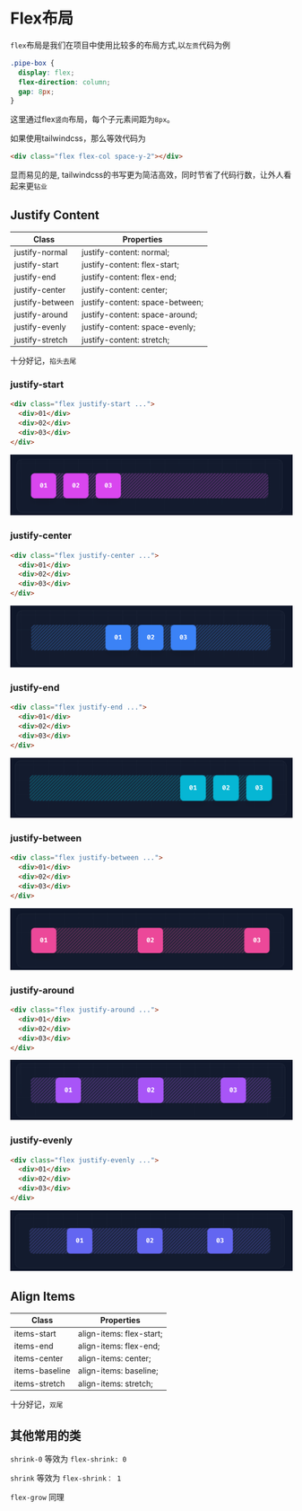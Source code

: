# Flex布局

`flex`布局是我们在项目中使用比较多的布局方式,以`左贡`代码为例

```css
.pipe-box {
  display: flex;
  flex-direction: column;
  gap: 8px;
}
```

这里通过flex`竖向`布局，每个子元素间距为`8px`。

如果使用tailwindcss，那么等效代码为

```html
<div class="flex flex-col space-y-2"></div>
```

显而易见的是, tailwindcss的书写更为简洁高效，同时节省了代码行数，让外人看起来更`钻业`


## Justify Content

| Class           | Properties                      |
| --------------- | ------------------------------- |
| justify-normal  | justify-content: normal;        |
| justify-start   | justify-content: flex-start;    |
| justify-end     | justify-content: flex-end;      |
| justify-center  | justify-content: center;        |
| justify-between | justify-content: space-between; |
| justify-around  | justify-content: space-around;  |
| justify-evenly  | justify-content: space-evenly;  |
| justify-stretch | justify-content: stretch;       |


十分好记，`掐头去尾`

### justify-start

```html
<div class="flex justify-start ...">
  <div>01</div>
  <div>02</div>
  <div>03</div>
</div>
```

![An image](../images/common/flex-1.png)

### justify-center

```html
<div class="flex justify-center ...">
  <div>01</div>
  <div>02</div>
  <div>03</div>
</div>
```

![An image](../images/common/flex-2.png)

### justify-end

```html
<div class="flex justify-end ...">
  <div>01</div>
  <div>02</div>
  <div>03</div>
</div>
```

![An image](../images/common/flex-3.png)

### justify-between

```html
<div class="flex justify-between ...">
  <div>01</div>
  <div>02</div>
  <div>03</div>
</div>
```

![An image](../images/common/flex-4.png)

### justify-around

```html
<div class="flex justify-around ...">
  <div>01</div>
  <div>02</div>
  <div>03</div>
</div>
```

![An image](../images/common/flex-5.png)

### justify-evenly

```html
<div class="flex justify-evenly ...">
  <div>01</div>
  <div>02</div>
  <div>03</div>
</div>
```

![An image](../images/common/flex-6.png)

## Align Items

| Class          | Properties               |
| -------------- | ------------------------ |
| items-start    | align-items: flex-start; |
| items-end      | align-items: flex-end;   |
| items-center   | align-items: center;     |
| items-baseline | align-items: baseline;   |
| items-stretch  | align-items: stretch;    |

十分好记，`双尾`

## 其他常用的类

`shrink-0` 等效为 `flex-shrink: 0`

`shrink` 等效为 `flex-shrink： 1`

`flex-grow` 同理
